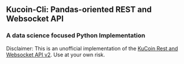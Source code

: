 ## Kucoin-Cli: Pandas-oriented REST and Websocket API
### A data science focused Python Implementation

Disclaimer: This is an unofficial implementation of the [KuCoin Rest and Websocket API v2](https://docs.kucoin.com/#general). Use at your own risk.





